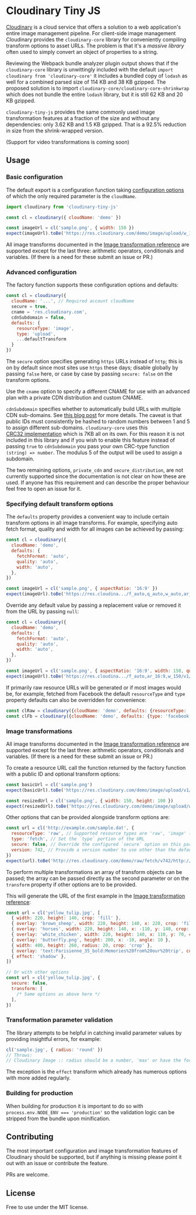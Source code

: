 # Cloudinary Tiny JS

[Cloudinary](http://cloudinary.com/) is a cloud service that offers a solution to
a web application's entire image management pipeline. For client-side image management
Cloudinary provides the `cloudinary-core` library for conveniently compiling transform
options to asset URLs. The problem is that it's a _massive library_ often used to
simply convert an object of properties to a string.

Reviewing the Webpack bundle analyzer plugin output shows that if the `cloudinary-core`
library is unwittingly included with the default `import cloudinary from 'cloudinary-core'`
it includes a bundled copy of `lodash` as well for a combined parsed size of 114 KB and
38 KB gzipped. The proposed solution is to import `cloudinary-core/cloudinary-core-shrinkwrap`
which does not bundle the entire `lodash` library, but it is still 62 KB and 20 KB gzipped.

`cloudinary-tiny-js` provides the same commonly used image transformation features
at a fraction of the size and without any dependencies: only 3.62 KB and 1.5 KB gzipped.
That is a 92.5% reduction in size from the shrink-wrapped version.

(Support for video transformations is coming soon)

## Usage

### Basic configuration

The default export is a configuration function taking
[configuration options](https://cloudinary.com/documentation/image_transformations#transforming_media_assets_using_dynamic_urls)
of which the only required parameter is the `cloudName`.

```javascript
import cloudinary from 'cloudinary-tiny-js'

const cl = cloudinary({ cloudName: 'demo' })

const imageUrl = cl('sample.png', { width: 150 })
expect(imageUrl).toBe('https://res.cloudinary.com/demo/image/upload/w_150/v1/sample.png')
```

All image transforms documented in the
[Image transformation reference](http://cloudinary.com/documentation/image_transformation_reference)
are supported except for the last three: arithmetic operators, conditionals and variables.
(If there is a need for these submit an issue or PR.)

### Advanced configuration

The factory function supports these configuration options and defaults:

```javascript
const cl = cloudinary({
  cloudName: '...', // Required account cloudName
  secure = true,
  cname = 'res.cloudinary.com',
  cdnSubdomain = false,
  defaults: {
    resourceType: 'image',
    type: 'upload',
    ...defaultTransform
  }
})
```

The `secure` option specifies generating `https` URLs instead of `http`; this is on by
default since most sites use `https` these days; disable globally by passing `false` here,
or case by case by passing `secure: false` on the transform options.

Use the `cname` option to specify a different CNAME for use with an advanced plan with
a private CDN distribution and custom CNAME.

`cdnSubdomain` specifies whether to automatically build URLs with multiple CDN sub-domains.
See [this blog post](http://cloudinary.com/blog/reduce_site_load_time_with_multiple_cdn_sub_domains)
for more details. The caveat is that public IDs must consistently be hashed to random numbers
between 1 and 5 to assign different sub-domains. `cloudinary-core` uses this  
[CRC32 implementation](http://locutus.io/php/strings/crc32/index.html) which is 7KB all on
its own. For this reason it is not included in this library and if you wish to enable this
feature instead of passing `true` to `cdnSubdomain` you pass your own CRC-type function
`(string) => number`. The modulus 5 of the output will be used to assign a subdomain.

The two remaining options, `private_cdn` and `secure_distribution`, are not currently
supported since the documentation is not clear on how these are used. If anyone has this
requirement and can describe the proper behaviour feel free to open an issue for it.

### Specifying default transform options

The `defaults` property provides a convenient way to include certain transform options
in all image transforms. For example, specifying auto fetch format, quality and width for
all images can be achieved by passing:

```javascript
const cl = cloudinary({
  cloudName: 'demo',
  defaults: {
    fetchFormat: 'auto',
    quality: 'auto',
    width: 'auto',
  },
})

const imageUrl = cl('sample.png', { aspectRatio: '16:9' })
expect(imageUrl).toBe('https://res.cloudina.../f_auto,q_auto,w_auto,ar_16:9/v1/sample.png')
```

Override any default value by passing a replacement value or removed it from the URL by
passing `null`:

```javascript
const cl = cloudinary({
  cloudName: 'demo',
  defaults: {
    fetchFormat: 'auto',
    quality: 'auto',
    width: 'auto',
  },
})

const imageUrl = cl('sample.png', { aspectRatio: '16:9', width: 150, quality: null })
expect(imageUrl).toBe('https://res.cloudina.../f_auto,ar_16:9,w_150/v1/sample.png')
```

If primarily raw resource URLs will be generated or if most images would be, for example,
fetched from Facebook the default `resourceType` and `type` property defaults can also be
overridden for convenience:

```javascript
const clRaw = cloudinary({cloudName: 'demo', defaults: {resourceType: 'raw'})
const clFb = cloudinary({cloudName: 'demo', defaults: {type: 'facebook'})
```

### Image transformations

All image transforms documented in the
[Image transformation reference](http://cloudinary.com/documentation/image_transformation_reference)
are supported except for the last three: arithmetic operators, conditionals and variables.
(If there is a need for these submit an issue or PR.)

To create a resource URL call the function returned by the factory function with a public ID
and optional transform options:

```javascript
const basicUrl = cl('sample.png')
expect(basicUrl).toBe('https://res.cloudinary.com/demo/image/upload/v1/sample.png')

const resizedUrl = cl('sample.png', { width: 150, height: 100 })
expect(resizedUrl).toBe('https://res.cloudinary.com/demo/image/upload/w_150,h_100/v1/sample.png')
```

Other options that can be provided alongside transform options are:

```javascript
const url = cl('http://example.com/sample.dat', {
  resourceType: 'raw', // Supported resource types are 'raw', 'image' (default) and 'video' (coming soon)
  type: 'fetch', // Set the `type` portion of the URL
  secure: false, // Override the configured `secure` option on this particular URL
  version: 742, // Provide a version number to use other than the default 1
})
expect(url).toBe('http://res.cloudinary.com/demo/raw/fetch/v742/http://example.com/sample.dat')
```

To perform multiple transformations an array of transform objects can be passed; the
array can be passed directly as the second parameter or on the `transform` property if other
options are to be provided.

This will generate the URL of the first example in the
[Image transformation reference](http://cloudinary.com/documentation/image_transformation_reference):

```javascript
const url = cl('yellow_tulip.jpg', [
  { width: 220, height: 140, crop: 'fill' },
  { overlay: 'brown_sheep', width: 220, height: 140, x: 220, crop: 'fill' },
  { overlay: 'horses', width: 220, height: 140, x: -110, y: 140, crop: 'fill' },
  { overlay: 'white_chicken', width: 220, height: 140, x: 110, y: 70, crop: 'fill' },
  { overlay: 'butterfly.png', height: 200, x: -10, angle: 10 },
  { width: 400, height: 260, radius: 20, crop: 'crop' },
  { overlay: 'text:Parisienne_35_bold:Memories%20from%20our%20trip', color: '#990C47', y: 155 },
  { effect: 'shadow' },
])

// Or with other options
const url = cl('yellow_tulip.jpg', {
  secure: false,
  transform: [
    /* Same options as above here */
  ],
})
```

### Transformation parameter validation

The library attempts to be helpful in catching invalid parameter values by providing
insightful errors, for example:

```javascript
cl('sample.jpg', { radius: 'round' })
// Throws:
// Cloudinary Image :: radius should be a number, 'max' or have the form x[:y[:z[:u]]], received: 'round'
```

The exception is the `effect` transform which already has numerous options with more added
regularly.

### Building for production

When building for production it is important to do so with
`process.env.NODE_ENV === 'production'` so the validation logic can be stripped from the
bundle upon minification.

## Contributing

The most important configuration and image transformation features of Cloudinary should
be supported, but if anything is missing please point it out with an issue or contribute
the feature.

PRs are welcome.

## License

Free to use under the MIT license.
